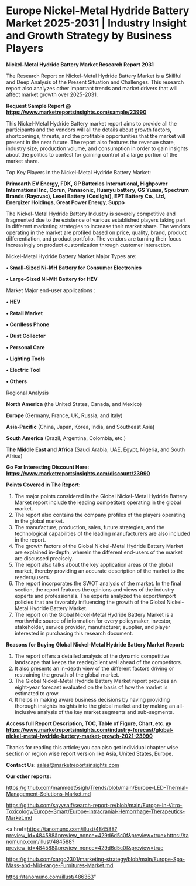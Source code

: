 # Europe Nickel-Metal Hydride Battery Market 2025-2031 | Industry Insight and Growth Strategy by Business Players

<strong>Nickel-Metal Hydride Battery Market Research Report 2031</strong>

The Research Report on Nickel-Metal Hydride Battery Market is a Skillful and Deep Analysis of the Present Situation and Challenges. This research report also analyzes other important trends and market drivers that will affect market growth over 2025-2031.

<strong>Request Sample Report @ <a href=https://www.marketreportsinsights.com/sample/23990>https://www.marketreportsinsights.com/sample/23990</a></strong>

This Nickel-Metal Hydride Battery market report aims to provide all the participants and the vendors will all the details about growth factors, shortcomings, threats, and the profitable opportunities that the market will present in the near future. The report also features the revenue share, industry size, production volume, and consumption in order to gain insights about the politics to contest for gaining control of a large portion of the market share.

Top Key Players in the Nickel-Metal Hydride Battery Market:

<strong>Primearth EV Energy, FDK, GP Batteries International, Highpower International Inc, Corun, Panasonic, Huanyu battery, GS Yuasa, Spectrum Brands (Rayovac), Lexel Battery (Coslight), EPT Battery Co., Ltd, Energizer Holdings, Great Power Energy, Suppo</strong>

The Nickel-Metal Hydride Battery Industry is severely competitive and fragmented due to the existence of various established players taking part in different marketing strategies to increase their market share. The vendors operating in the market are profiled based on price, quality, brand, product differentiation, and product portfolio. The vendors are turning their focus increasingly on product customization through customer interaction.

Nickel-Metal Hydride Battery Market Major Types are:

<strong>• Small-Sized Ni-MH Battery for Consumer Electronics

• Large-Sized Ni-MH Battery for HEV</strong>

Market Major end-user applications :

<strong>• HEV

• Retail Market

• Cordless Phone

• Dust Collector

• Personal Care

• Lighting Tools

• Electric Tool

• Others</strong>

Regional Analysis

</u><strong><b>North America</b></strong> (the United States, Canada, and Mexico)

<strong><b>Europe </b></strong>(Germany, France, UK, Russia, and Italy)

<strong><b>Asia-Pacific</b></strong> (China, Japan, Korea, India, and Southeast Asia)

<strong><b>South America</b></strong> (Brazil, Argentina, Colombia, etc.)

<strong><b>The Middle East and Africa</b></strong> (Saudi Arabia, UAE, Egypt, Nigeria, and South Africa)

<strong>Go For Interesting Discount Here: <a href=https://www.marketreportsinsights.com/discount/23990>https://www.marketreportsinsights.com/discount/23990</a></strong>

<strong>Points Covered in The Report:</strong>
<ol>
  <li>The major points considered in the Global Nickel-Metal Hydride Battery Market report include the leading competitors operating in the global market.</li>
  <li>The report also contains the company profiles of the players operating in the global market.</li>
  <li>The manufacture, production, sales, future strategies, and the technological capabilities of the leading manufacturers are also included in the report.</li>
  <li>The growth factors of the Global Nickel-Metal Hydride Battery Market are explained in-depth, wherein the different end-users of the market are discussed precisely.</li>
  <li>The report also talks about the key application areas of the global market, thereby providing an accurate description of the market to the readers/users.</li>
  <li>The report incorporates the SWOT analysis of the market. In the final section, the report features the opinions and views of the industry experts and professionals. The experts analyzed the export/import policies that are favorably influencing the growth of the Global Nickel-Metal Hydride Battery Market.</li>
  <li>The report on the Global Nickel-Metal Hydride Battery Market is a worthwhile source of information for every policymaker, investor, stakeholder, service provider, manufacturer, supplier, and player interested in purchasing this research document.</li>
</ol>
<strong>Reasons for Buying Global Nickel-Metal Hydride Battery Market Report:</strong>

<ol>
  <li>The report offers a detailed analysis of the dynamic competitive landscape that keeps the reader/client well ahead of the competitors.</li>
  <li>It also presents an in-depth view of the different factors driving or restraining the growth of the global market.</li>
  <li>The Global Nickel-Metal Hydride Battery Market report provides an eight-year forecast evaluated on the basis of how the market is estimated to grow.</li>
  <li>It helps in making aware business decisions by having providing thorough insights insights into the global market and by making an all-inclusive analysis of the key market segments and sub-segments.</li>
</ol>
<strong>Access full Report Description, TOC, Table of Figure, Chart, etc. @ <a href=https://www.marketreportsinsights.com/industry-forecast/global-nickel-metal-hydride-battery-market-growth-2021-23990>https://www.marketreportsinsights.com/industry-forecast/global-nickel-metal-hydride-battery-market-growth-2021-23990</a></strong>


Thanks for reading this article; you can also get individual chapter wise section or region wise report version like Asia, United States, Europe.

<strong>Contact Us:</strong>
sales@marketreportsinsights.com

<strong>Our other reports:</strong>

<a href=https://github.com/manmeet5sigh/Trends/blob/main/Europe-LED-Thermal-Management-Solutions-Market.md>https://github.com/manmeet5sigh/Trends/blob/main/Europe-LED-Thermal-Management-Solutions-Market.md</a>

<a href=https://github.com/sayysaif/search-report-re/blob/main/Europe-In-Vitro-Toxicology/Europe-Smart/Europe-Intracranial-Hemorrhage-Therapeutics-Market.md>https://github.com/sayysaif/search-report-re/blob/main/Europe-In-Vitro-Toxicology/Europe-Smart/Europe-Intracranial-Hemorrhage-Therapeutics-Market.md</a>

<a href=https://tanomuno.com/illust/484588?preview_id=484588&preview_nonce=429d6d5c0f&preview=true>https://tanomuno.com/illust/484588?preview_id=484588&preview_nonce=429d6d5c0f&preview=true</a>

<a href=https://github.com/cargo2301/marketing-strategy/blob/main/Europe-Spa-Mass-and-Mid-range-Furnitures-Market.md>https://github.com/cargo2301/marketing-strategy/blob/main/Europe-Spa-Mass-and-Mid-range-Furnitures-Market.md</a>

<a href=https://tanomuno.com/illust/486363>https://tanomuno.com/illust/486363</a>"
